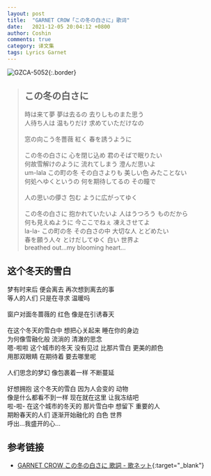 ```yaml
---
layout: post
title:  "GARNET CROW「この冬の白さに」歌词"
date:   2021-12-05 20:04:12 +0800
author: Coshin
comments: true
category: 译文集
tags: Lyrics Garnet
---
```

![GZCA-5052](https://ganekuro.github.io/images/discography/album/GZCA-5052.jpg){:.border}

<blockquote class="original">
  <h2>この冬の白さに</h2>
  <p>
    時は来て夢 夢は去るの 去りしものまた思う<br>
    人待ち人は 温もりだけ 求めていただけなの<br>
    <br>
    窓の向こう冬薔薇 紅く 春を誘うように<br>
    <br>
    この冬の白さに 心を閉じ込め 君のそばで眠りたい<br>
    何故雪解けのように 流れてしまう 澄んだ思いよ<br>
    um-lala この町の冬 その白さよりも 美しい色 みたことない<br>
    何処へゆくというの 何を期待してるの その瞳で<br>
    <br>
    人の思いの儚さ 包む ように広がってゆく<br>
    <br>
    この冬の白さに 抱かれていたいよ 人はうつろう ものだから<br>
    何も見えぬように 今ここでねぇ 凍えさせてよ<br>
    la-la- この町の冬 その白さの中 大切な人 とどめたい<br>
    春を願う人々 とけだしてゆく 白い 世界よ<br>
    breathed out...my blooming heart...
  </p>
</blockquote>

<div class="translation">
  <h2>这个冬天的雪白</h2>
  <p>
    梦有时来后 便会离去 再次想到离去的事<br>
    等人的人们 只是在寻求 温暖吗<br>
    <br>
    窗户对面冬蔷薇的 红色 像是在引诱春天<br>
    <br>
    在这个冬天的雪白中 想把心关起来 睡在你的身边<br>
    为何像雪融化般 流淌的 清澈的思念<br>
    嗯-啦啦 这个城市的冬天 没有见过 比那片雪白 更美的颜色<br>
    用那双眼睛 在期待着 要去哪里呢<br>
    <br>
    人们思念的梦幻 像包裹着一样 不断蔓延<br>
    <br>
    好想拥抱 这个冬天的雪白 因为人会变的 动物<br>
    像是什么都看不到一样 现在就在这里 让我冻结吧<br>
    啦-啦- 在这个城市的冬天的 那片雪白中 想留下 重要的人<br>
    期盼春天的人们 逐渐开始融化的 白色 世界<br>
    呼出…我盛开的心…
  </p>
</div>

## 参考链接

* [GARNET CROW この冬の白さに 歌詞 - 歌ネット](https://www.uta-net.com/song/25899/){:target="_blank"}
